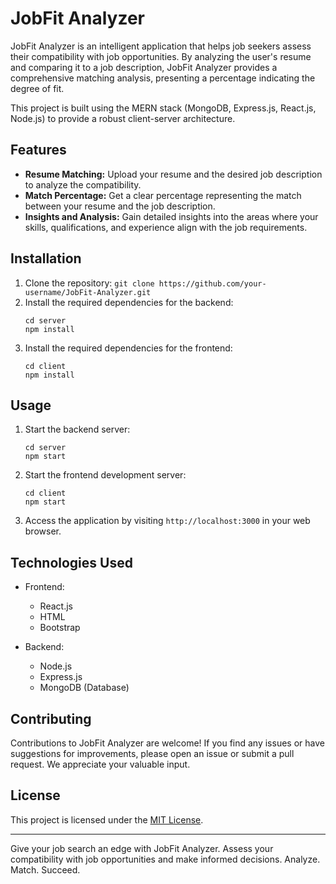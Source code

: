 # JobFit Analyzer

JobFit Analyzer is an intelligent application that helps job seekers assess their compatibility with job opportunities. By analyzing the user's resume and comparing it to a job description, JobFit Analyzer provides a comprehensive matching analysis, presenting a percentage indicating the degree of fit.

This project is built using the MERN stack (MongoDB, Express.js, React.js, Node.js) to provide a robust client-server architecture.

## Features

- **Resume Matching:** Upload your resume and the desired job description to analyze the compatibility.
- **Match Percentage:** Get a clear percentage representing the match between your resume and the job description.
- **Insights and Analysis:** Gain detailed insights into the areas where your skills, qualifications, and experience align with the job requirements.

## Installation

1. Clone the repository: `git clone https://github.com/your-username/JobFit-Analyzer.git`
2. Install the required dependencies for the backend:
   ```
   cd server
   npm install
   ```
3. Install the required dependencies for the frontend:
   ```
   cd client
   npm install
   ```

## Usage

1. Start the backend server:
   ```
   cd server
   npm start
   ```
2. Start the frontend development server:
   ```
   cd client
   npm start
   ```
3. Access the application by visiting `http://localhost:3000` in your web browser.

## Technologies Used

- Frontend:
  - React.js
  - HTML
  - Bootstrap

- Backend:
  - Node.js
  - Express.js
  - MongoDB (Database)

## Contributing

Contributions to JobFit Analyzer are welcome! If you find any issues or have suggestions for improvements, please open an issue or submit a pull request. We appreciate your valuable input.

## License

This project is licensed under the [MIT License](LICENSE).

---

Give your job search an edge with JobFit Analyzer. Assess your compatibility with job opportunities and make informed decisions. Analyze. Match. Succeed.
